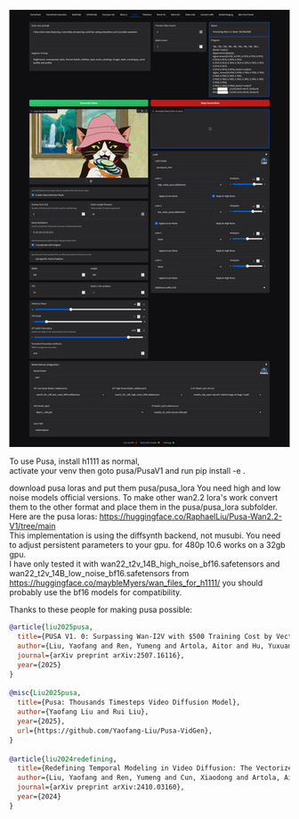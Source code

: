 ![GUI Screenshot](images/screenshot.png)  

To use Pusa, install h1111 as normal,  
activate your venv then
goto pusa/PusaV1 and run pip install -e .

download pusa loras and put them pusa/pusa_lora You need high and low noise models official versions. To make other wan2.2 lora's work convert them to the other format and place them in the pusa/pusa_lora subfolder.  
Here are the pusa loras: https://huggingface.co/RaphaelLiu/Pusa-Wan2.2-V1/tree/main  
This implementation is using the diffsynth backend, not musubi. You need to adjust persistent parameters to your gpu. for 480p 10.6 works on a 32gb gpu.  
I have only tested it with wan22_t2v_14B_high_noise_bf16.safetensors and  wan22_t2v_14B_low_noise_bf16.safetensors from https://huggingface.co/maybleMyers/wan_files_for_h1111/ you should probably use the bf16 models for compatibility.  

Thanks to these people for making pusa possible:

```bibtex
@article{liu2025pusa,
  title={PUSA V1. 0: Surpassing Wan-I2V with $500 Training Cost by Vectorized Timestep Adaptation},
  author={Liu, Yaofang and Ren, Yumeng and Artola, Aitor and Hu, Yuxuan and Cun, Xiaodong and Zhao, Xiaotong and Zhao, Alan and Chan, Raymond H and Zhang, Suiyun and Liu, Rui and others},
  journal={arXiv preprint arXiv:2507.16116},
  year={2025}
}

@misc{Liu2025pusa,
  title={Pusa: Thousands Timesteps Video Diffusion Model},
  author={Yaofang Liu and Rui Liu},
  year={2025},
  url={https://github.com/Yaofang-Liu/Pusa-VidGen},
}

@article{liu2024redefining,
  title={Redefining Temporal Modeling in Video Diffusion: The Vectorized Timestep Approach},
  author={Liu, Yaofang and Ren, Yumeng and Cun, Xiaodong and Artola, Aitor and Liu, Yang and Zeng, Tieyong and Chan, Raymond H and Morel, Jean-michel},
  journal={arXiv preprint arXiv:2410.03160},
  year={2024}
}
